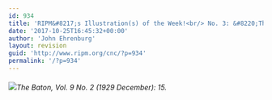 ```yaml
---
id: 934
title: 'RIPM&#8217;s Illustration(s) of the Week!<br/> No. 3: &#8220;The Orchestra Player&#8217;s Idea of a Modern Score&#8221;'
date: '2017-10-25T16:45:32+00:00'
author: 'John Ehrenburg'
layout: revision
guid: 'http://www.ripm.org/cnc/?p=934'
permalink: '/?p=934'
---
```


###### ![](http://www.ripm.org/cnc/wp-content/uploads/2017/10/3-graphic-score.jpg)*The Baton*, Vol. 9 No. 2 (1929 December): 15.
